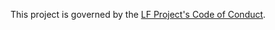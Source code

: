 This project is governed by the [LF Project's Code of Conduct](https://lfprojects.org/policies/code-of-conduct).
